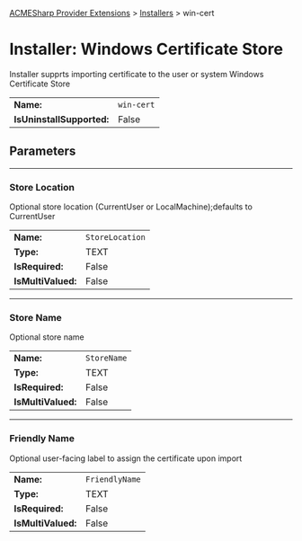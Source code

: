 ﻿[ACMESharp Provider Extensions](../) > [Installers](./) > win-cert

# Installer: Windows Certificate Store

Installer supprts importing certificate to the user or system Windows Certificate Store

| | |
|-|-|
| **Name:** | `win-cert`
| **IsUninstallSupported:** | False

## Parameters
---
### Store Location

Optional store location (CurrentUser or LocalMachine);defaults to CurrentUser

| | |
|-|-|
| **Name:**          | `StoreLocation`
| **Type:**          | TEXT
| **IsRequired:**    | False
| **IsMultiValued:** | False

---
### Store Name

Optional store name

| | |
|-|-|
| **Name:**          | `StoreName`
| **Type:**          | TEXT
| **IsRequired:**    | False
| **IsMultiValued:** | False

---
### Friendly Name

Optional user-facing label to assign the certificate upon import

| | |
|-|-|
| **Name:**          | `FriendlyName`
| **Type:**          | TEXT
| **IsRequired:**    | False
| **IsMultiValued:** | False

